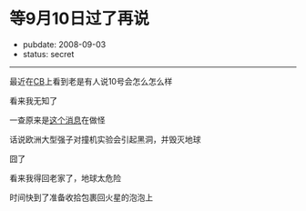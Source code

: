 # 等9月10日过了再说

- pubdate: 2008-09-03
- status: secret

--------------------------


最近在[CB](http://www.cnbeta.com/)上看到老是有人说10号会怎么怎么样

看来我无知了

一查原来是[这个消息](http://www.cnbeta.com/articles/63562.htm)在做怪

话说欧洲大型强子对撞机实验会引起黑洞，并毁灭地球

囧了

看来我得回老家了，地球太危险


时间快到了准备收拾包裹回火星的泡泡上
